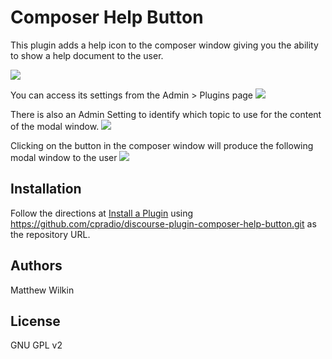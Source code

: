 # Composer Help Button

This plugin adds a help icon to the composer window giving you the ability to show a help document to the user.  

![](https://raw.githubusercontent.com/cpradio/discourse-plugin-composer-help-button/master/screenshot.png)

You can access its settings from the Admin > Plugins page
![](https://raw.githubusercontent.com/cpradio/discourse-plugin-composer-help-button/master/AdminSetting-Plugins.png)

There is also an Admin Setting to identify which topic to use for the content of the modal window.
![](https://raw.githubusercontent.com/cpradio/discourse-plugin-composer-help-button/master/AdminSetting-ComposerHelp.png)

Clicking on the button in the composer window will produce the following modal window to the user
![](https://raw.githubusercontent.com/cpradio/discourse-plugin-composer-help-button/master/ComposerModal.png)

## Installation

Follow the directions at [Install a Plugin](https://meta.discourse.org/t/install-a-plugin/19157) using https://github.com/cpradio/discourse-plugin-composer-help-button.git as the repository URL.

## Authors

Matthew Wilkin

## License

GNU GPL v2
